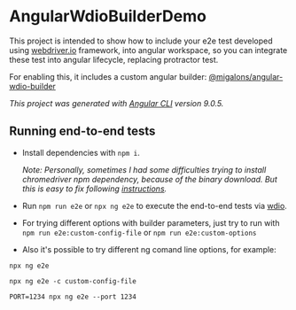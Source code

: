 # AngularWdioBuilderDemo

This project is intended to show how to include your e2e test developed using [webdriver.io](http://webdriver.io) framework, into angular workspace, so you can integrate these test into angular lifecycle, replacing protractor test.

For enabling this, it includes a custom angular builder: [@migalons/angular-wdio-builder](http://github.com/migalons/angular-wdio-builder)


_This project was generated with [Angular CLI](https://github.com/angular/angular-cli) version 9.0.5._

## Running end-to-end tests

- Install dependencies with `npm i`.

    _Note: Personally, sometimes I had some difficulties trying to install chromedriver npm dependency, because of the binary download. But this is easy to fix following [instructions](https://github.com/giggio/node-chromedriver)._

- Run `npm run e2e` or `npx ng e2e` to execute the end-to-end tests via [wdio](http://www.webdriver.io/).

- For trying different options with builder parameters, just try to run with `npm run e2e:custom-config-file` or `npm run e2e:custom-options`

- Also it's possible to try different ng comand line options, for example:
```shell script
npx ng e2e

npx ng e2e -c custom-config-file

PORT=1234 npx ng e2e --port 1234
```

